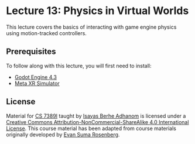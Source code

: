 # Lecture 13: Physics in Virtual Worlds

This lecture covers the basics of interacting with game engine physics using motion-tracked controllers.

## Prerequisites

To follow along with this lecture, you will first need to install:

- [Godot Engine 4.3](https://godotengine.org/)
- [Meta XR Simulator](https://developers.meta.com/horizon/documentation/unity/xrsim-intro/)


## License

Material for [CS 7389I](https://github.com/CS-7389I-Spring-2025) taught by [Isayas Berhe Adhanom](https://www.isayasadhanom.me/) is licensed under a [Creative Commons Attribution-NonCommercial-ShareAlike 4.0 International License](http://creativecommons.org/licenses/by-nc-sa/4.0/). This course material has been adapted from course materials originally developed by [Evan Suma Rosenberg](https://illusioneering.umn.edu/).